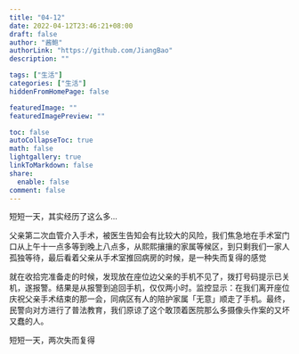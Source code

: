 ```yaml
---
title: "04-12"
date: 2022-04-12T23:46:21+08:00
draft: false
author: "酱鲍"
authorLink: "https://github.com/JiangBao"
description: ""

tags: ["生活"]
categories: ["生活"]
hiddenFromHomePage: false

featuredImage: ""
featuredImagePreview: ""

toc: false
autoCollapseToc: true
math: false
lightgallery: true
linkToMarkdown: false
share:
  enable: false
comment: false
---
```


<!--more-->

短短一天，其实经历了这么多...

父亲第二次血管介入手术，被医生告知会有比较大的风险，我们焦急地在手术室门口从上午十一点多等到晚上八点多，从熙熙攘攘的家属等候区，到只剩我们一家人孤独等待，最后看着父亲从手术室推回病房的时候，是一种失而复得的感觉

就在收拾完准备走的时候，发现放在座位边父亲的手机不见了，拨打号码提示已关机，遂报警。结果是从报警到追回手机，仅仅两小时。监控显示：在我们离开座位庆祝父亲手术结束的那一会，同病区有人的陪护家属「无意」顺走了手机。最终，民警向对方进行了普法教育，我们原谅了这个敢顶着医院那么多摄像头作案的又坏又蠢的人。

短短一天，两次失而复得